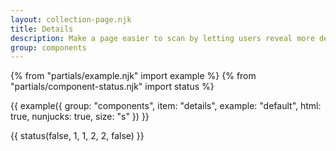 ```yaml
---
layout: collection-page.njk
title: Details
description: Make a page easier to scan by letting users reveal more detailed information only if they need it.
group: components
---
```


{% from "partials/example.njk" import example %}
{% from "partials/component-status.njk" import status %}

{{ example({ group: "components", item: "details", example: "default", html: true, nunjucks: true, size: "s" }) }}

{{ status(false, 1, 1, 2, 2, false) }}
